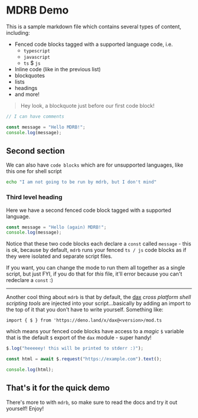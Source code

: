 # MDRB Demo

This is a sample markdown file which contains several types of content, including:

- Fenced code blocks tagged with a supported language code, i.e.
  - `typescript`
  - `javascript`
  - `ts` $ `js`
- Inline code (like in the previous list)
- blockquotes
- lists
- headings
- and more!

> Hey look, a blockquote just before our first code block!

```typescript
// I can have comments

const message = "Hello MDRB!";
console.log(message);
```

## Second section

We can also have `code blocks` which are for unsupported languages, like this one for shell script

```sh
echo "I am not going to be run by mdrb, but I don't mind"
```

### Third level heading

Here we have a second fenced code block tagged with a supported language.

```js
const message = "Hello (again) MDRB!";
console.log(message);
```

Notice that these two code blocks each declare a `const` called `message` - this is ok, because by default, `mdrb` runs
your fenced `ts / js` code blocks as if they were isolated and separate script files.

If you want, you can change the mode to run them all together as a single script, but just FYI, if you do that for
_this_ file, it'll error because you can't redeclare a `const` :)

---

Another cool thing about `mdrb` is that by default, the [dax](https://deno.land/x/dax) _cross platform shell scripting
tools_ are injected into your script...basically by adding an import to the top of it that you don't have to write
yourself. Something like:

```
import { $ } from 'https://deno.land/x/dax@<version>/mod.ts
```

which means your fenced code blocks have access to a _magic_ `$` variable that is the default `$` export of the `dax`
module - super handy!

```ts
$.log("heeeeey! this will be printed to stderr :)");

const html = await $.request("https://example.com").text();

console.log(html);
```

## That's it for the quick demo

There's more to with `mdrb`, so make sure to read the docs and try it out yourself! Enjoy!
